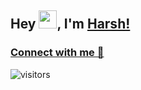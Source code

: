 ## Hey <img src="https://github.com/TheDudeThatCode/TheDudeThatCode/blob/master/Assets/Hi.gif" width="29">, I'm [Harsh!](https://bio.link/harsh1x4)
<!-- <h3 align="center">A Student from India</h3> -->

### [Connect with me 💬](https://bio.link/harsh1x4)

![visitors](https://visitor-badge.laobi.icu/badge?page_id=harsh1x4.harsh1x4)
